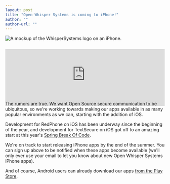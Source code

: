 ```yaml
---
layout: post
title: "Open Whisper Systems is coming to iPhone!"
author: ""
author-url: ""
---
```


<img src="/blog/images/redphone-ios-soon.png" class="nice" alt="A mockup of the WhisperSystems logo on an iPhone." />

<!--more-->

<iframe height="180" allowTransparency="true" frameborder="0" scrolling="no" style="width:100%;border:none;padding-top:25px;margin-bottom:-30px;" src="https://whispersystems.wufoo.com/embed/z7x4m1/"><a href="https://whispersystems.wufoo.com/forms/z7x4m1/">Sign up for new iPhone app announcements.</a></iframe>

The rumors are true.  We want Open Source secure communication to be ubiquitous, so we're working towards making our apps 
available in as many popular environments as we can, starting with the addition of iOS.  

Development for RedPhone on iOS has been underway since the beginning of the year, and development for TextSecure on iOS
got off to an amazing start at this year's [Spring Break Of Code](https://whispersystems.org/blog/sure).

We're on track to start releasing iPhone apps by the end of the summer.  You can sign up above to be notified when these apps
become available (we'll only ever use your email to let you know about new Open Whisper Systems iPhone apps).

And of course, Android users can already download our apps [from the Play Store](https://play.google.com/store/apps/developer?id=Open+Whisper+Systems).

